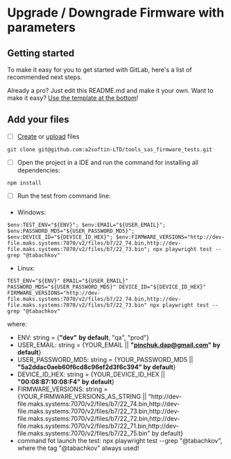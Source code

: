 # Upgrade / Downgrade Firmware with parameters


## Getting started

To make it easy for you to get started with GitLab, here's a list of recommended next steps.

Already a pro? Just edit this README.md and make it your own. Want to make it easy? [Use the template at the bottom](#editing-this-readme)!

## Add your files

- [ ] [Create](https://docs.gitlab.com/ee/user/project/repository/web_editor.html#create-a-file) or [upload](https://docs.gitlab.com/ee/user/project/repository/web_editor.html#upload-a-file) files

```
git clone git@github.com:a2softin-LTD/tools_sas_firmware_tests.git
```
- [ ] Open the project in a IDE and run the command for installing all dependencies:
```
npm install
```

- [ ] Run the test from command line:
####
- Windows:

```
$env:TEST_ENV="${ENV}"; $env:EMAIL="${USER_EMAIL}"; $env:PASSWORD_MD5="${USER_PASSWORD_MD5}"; $env:DEVICE_ID="${DEVICE_ID_HEX}"; $env:FIRMWARE_VERSIONS="http://dev-file.maks.systems:7070/v2/files/b7/22_74.bin,http://dev-file.maks.systems:7070/v2/files/b7/22_73.bin"; npx playwright test --grep "@tabachkov"
```
- Linux:
```
TEST_ENV="${ENV}" EMAIL="${USER_EMAIL}" PASSWORD_MD5="${USER_PASSWORD_MD5}" DEVICE_ID="${DEVICE_ID_HEX}" FIRMWARE_VERSIONS="http://dev-file.maks.systems:7070/v2/files/b7/22_74.bin,http://dev-file.maks.systems:7070/v2/files/b7/22_73.bin" npx playwright test --grep "@tabachkov"
```

where:
- ENV: string = {**"dev"** **by default**, "qa", "prod"}
- USER_EMAIL: string = {YOUR_EMAIL || **"pinchuk.dap@gmail.com" by default**}
- USER_PASSWORD_MD5: string = {YOUR_PASSWORD_MD5 || **"5a2ddac0aeb60f6cd8c96ef2d3f6c394" by default**}
- DEVICE_ID_HEX: string = {YOUR_DEVICE_ID_HEX || **"00:08:B7:10:08:F4" by default**}
- FIRMWARE_VERSIONS: string = {YOUR_FIRMWARE_VERSIONS_AS_STRING || "http:\/\/dev-file.maks.systems:7070/v2/files/b7/22_74.bin,http:\/\/dev-file.maks.systems:7070/v2/files/b7/22_73.bin,http:\/\/dev-file.maks.systems:7070/v2/files/b7/22_72.bin,http:\/\/dev-file.maks.systems:7070/v2/files/b7/22_71.bin,http:\/\/dev-file.maks.systems:7070/v2/files/b7/22_75.bin" by default}
- command fot launch the test: npx playwright test --grep "@tabachkov", where the tag "@tabachkov" always used!
